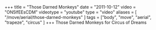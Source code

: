 +++
title = "Those Darned Monkeys"
date = "2011-10-12"
video = "ON5lfEEsCDM"
videotype = "youtube"
type = "video"
aliases = [ "/move/aerial/those-darned-monkeys" ]
tags = ["body", "move", "aerial", "trapeze", "circus" ]
+++
Those Darned Monkeys for Circus of Dreams
